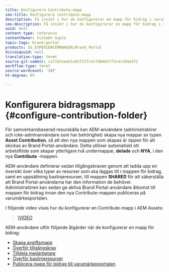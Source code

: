 ```yaml
---
title: Konfigurera Contribute-mapp
seo-title: Konfigurera Contribute-mapp
description: Få insikt i hur du konfigurerar en mapp för bidrag i varumärkesportalen.
seo-description: Få insikt i hur du konfigurerar en mapp för bidrag i varumärkesportalen.
uuid: null
content-type: reference
contentOwner: Vishabh Gupta
topic-tags: brand-portal
products: SG_EXPERIENCEMANAGER/Brand_Portal
discoiquuid: null
translation-type: tm+mt
source-git-commit: ca71b51ea51a92f23fc4c7d6682f73c4c204a5f2
workflow-type: tm+mt
source-wordcount: '197'
ht-degree: 0%

---
```



# Konfigurera bidragsmapp {#configure-contribution-folder}

För samverkansbaserad resurskälla kan AEM-användare (administratörer och icke-adminanvändare som har behörighet) skapa nya mappar av typen **Asset Contribution**, så att den nya mappen som skapas är öppen för att skickas av Brand Portal-användare.  Detta utlöser automatiskt ett arbetsflöde som skapar ytterligare två undermappar, **delade** och **NYA**, i den nya **Contribute** -mappen.

AEM-användare definierar sedan tillgångskraven genom att ladda upp en översikt över vilka typer av resurser som ska läggas till i mappen för bidrag, samt en uppsättning baslinjeresurser, till mappen **SHARED** för att säkerställa att Brand Portal-användarna har den information de behöver. Administratören kan sedan ge aktiva Brand Portal-användare åtkomst till mappen för bidrag innan den nya Contribute-mappen publiceras på varumärkesportalen.

I följande video visas hur du konfigurerar en Contribute-mapp i AEM Assets:

>[!VIDEO](https://video.tv.adobe.com/v/30547)

AEM-användare utför följande åtgärder när de konfigurerar en mapp för bidrag:

* [Skapa avgiftsmapp](brand-portal-create-contribution-folder.md)
* [Överför tillgångskrav](brand-portal-configure-contribution-folder-properties.md)
* [Tilldela medarbetare](brand-portal-configure-contribution-folder-properties.md)
* [Överför baslinjeresurser](brand-portal-upload-baseline-assets.md)
* [Publicera mapp för bidrag till varumärkesportalen](brand-portal-publish-contribution-folder-to-brand-portal.md)
